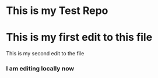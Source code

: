 # This is my Test Repo

# This is my first edit to this file

This is my second edit to the file

### I am editing locally now
